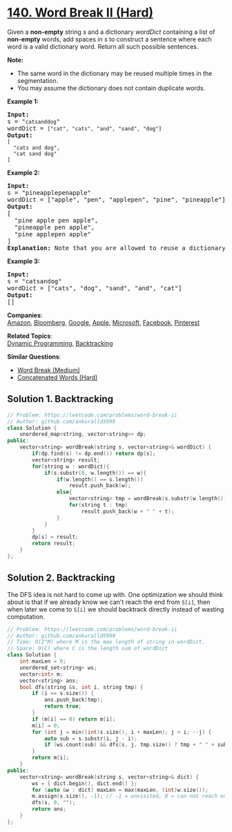 # [140. Word Break II (Hard)](https://leetcode.com/problems/word-break-ii/)

<p>Given a <strong>non-empty</strong> string <em>s</em> and a dictionary <em>wordDict</em> containing a list of <strong>non-empty</strong> words, add spaces in <em>s</em> to construct a sentence where each word is a valid dictionary word.&nbsp;Return all such possible sentences.</p>

<p><strong>Note:</strong></p>

<ul>
	<li>The same word in the dictionary may be reused multiple times in the segmentation.</li>
	<li>You may assume the dictionary does not contain duplicate words.</li>
</ul>

<p><strong>Example 1:</strong></p>

<pre><strong>Input:
</strong>s = "<code>catsanddog</code>"
wordDict = <code>["cat", "cats", "and", "sand", "dog"]</code>
<strong>Output:
</strong><code>[
&nbsp; "cats and dog",
&nbsp; "cat sand dog"
]</code>
</pre>

<p><strong>Example 2:</strong></p>

<pre><strong>Input:
</strong>s = "pineapplepenapple"
wordDict = ["apple", "pen", "applepen", "pine", "pineapple"]
<strong>Output:
</strong>[
&nbsp; "pine apple pen apple",
&nbsp; "pineapple pen apple",
&nbsp; "pine applepen apple"
]
<strong>Explanation:</strong> Note that you are allowed to reuse a dictionary word.
</pre>

<p><strong>Example 3:</strong></p>

<pre><strong>Input:
</strong>s = "catsandog"
wordDict = ["cats", "dog", "sand", "and", "cat"]
<strong>Output:
</strong>[]</pre>


**Companies**:  
[Amazon](https://leetcode.com/company/amazon), [Bloomberg](https://leetcode.com/company/bloomberg), [Google](https://leetcode.com/company/google), [Apple](https://leetcode.com/company/apple), [Microsoft](https://leetcode.com/company/microsoft), [Facebook](https://leetcode.com/company/facebook), [Pinterest](https://leetcode.com/company/pinterest)

**Related Topics**:  
[Dynamic Programming](https://leetcode.com/tag/dynamic-programming/), [Backtracking](https://leetcode.com/tag/backtracking/)

**Similar Questions**:
* [Word Break (Medium)](https://leetcode.com/problems/word-break/)
* [Concatenated Words (Hard)](https://leetcode.com/problems/concatenated-words/)

## Solution 1. Backtracking

```cpp
// Problem: https://leetcode.com/problems/word-break-ii
// Author: github.com/ankuralld5999
class Solution {
    unordered_map<string, vector<string>> dp;
public:
    vector<string> wordBreak(string s, vector<string>& wordDict) {
        if(dp.find(s) != dp.end()) return dp[s];
        vector<string> result;
        for(string w : wordDict){
            if(s.substr(0, w.length()) == w){
                if(w.length() == s.length())
                    result.push_back(w);
                else{
                    vector<string> tmp = wordBreak(s.substr(w.length()), wordDict);
                    for(string t : tmp)
                        result.push_back(w + " " + t);
                }
            }
        }
        dp[s] = result;
        return result;
    }
};
```

## Solution 2. Backtracking

The DFS idea is not hard to come up with. One optimization we should think about is that if we already know we can't reach the end from `S[i]`, then when later we come to `S[i]` we should backtrack directly instead of wasting computation.

```cpp
// Problem: https://leetcode.com/problems/word-break-ii
// Author: github.com/ankuralld5999
// Time: O(2^M) where M is the max length of string in wordDict.
// Space: O(C) where C is the length sum of wordDict
class Solution {
    int maxLen = 0;
    unordered_set<string> ws;
    vector<int> m;
    vector<string> ans;
    bool dfs(string &s, int i, string tmp) {
        if (i == s.size()) {
            ans.push_back(tmp);
            return true; 
        }
        if (m[i] == 0) return m[i];
        m[i] = 0;
        for (int j = min((int)s.size(), i + maxLen); j > i; --j) {
            auto sub = s.substr(i, j - i);
            if (ws.count(sub) && dfs(s, j, tmp.size() ? tmp + " " + sub : sub)) m[i] = 1;
        }
        return m[i];
    }
public:
    vector<string> wordBreak(string s, vector<string>& dict) {
        ws = { dict.begin(), dict.end() };
        for (auto &w : dict) maxLen = max(maxLen, (int)w.size());
        m.assign(s.size(), -1); // -1 = unvisited, 0 = can not reach end, 1 = can reach end.
        dfs(s, 0, "");
        return ans;
    }
};
```
